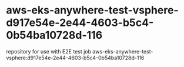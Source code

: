 # aws-eks-anywhere-test-vsphere-d917e54e-2e44-4603-b5c4-0b54ba10728d-116
repository for use with E2E test job aws-eks-anywhere-test-vsphere:d917e54e-2e44-4603-b5c4-0b54ba10728d-116
